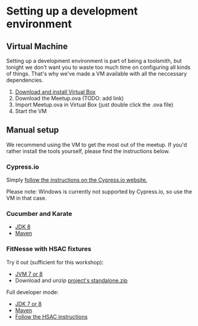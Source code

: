 # Setting up a development environment

## Virtual Machine

Setting up a development environment is part of being a toolsmith, but tonight we don't want you to waste too much time on configuring all kinds of things. That's why we've made a VM available with all the neccessary dependencies.

1. [Download and install Virtual Box](https://www.virtualbox.org/wiki/Downloads)
2. Download the Meetup.ova \(TODO: add link\)
3. Import Meetup.ova in Virtual Box \(just double click the .ova file\)
4. Start the VM

## Manual setup

We recommend using the VM to get the most out of the meetup. If you'd rather install the tools yourself, please find the instructions below.

### Cypress.io

Simply [follow the instructions on the Cypress.io website.](https://docs.cypress.io/docs/installing-and-running)

Please note: Windows is currently not supported by Cypress.io, so use the VM in that case.

### Cucumber and Karate

* [JDK 8](http://www.oracle.com/technetwork/java/javase/downloads/jdk8-downloads-2133151.html)
* [Maven](https://maven.apache.org/guides/getting-started/maven-in-five-minutes.html)

### FitNesse with HSAC fixtures

Try it out \(sufficient for this workshop\):

* [JVM 7 or 8](http://www.oracle.com/technetwork/java/javase/downloads/jre8-downloads-2133155.html)
* Download and unzip [project's standalone.zip](https://github.com/fhoeben/hsac-fitnesse-fixtures/releases/download/2.12.1/hsac-fitnesse-fixtures-2.12.1-standalone.zip)

Full developer mode:

* [JDK 7 or 8](http://www.oracle.com/technetwork/java/javase/downloads/jdk8-downloads-2133151.html)
* [Maven](https://maven.apache.org/guides/getting-started/maven-in-five-minutes.html)
* [Follow the HSAC instructions](https://github.com/fhoeben/hsac-fitnesse-fixtures#to-create-your-own-test-project)



